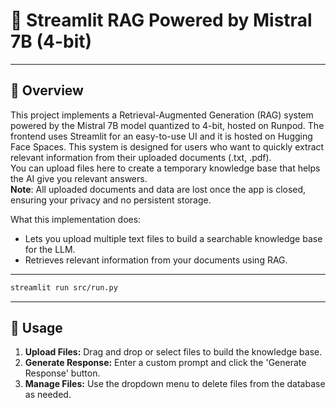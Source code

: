 # 🚀 Streamlit RAG Powered by Mistral 7B (4-bit) 

---

## 📌 Overview
This project implements a Retrieval-Augmented Generation (RAG) system powered by the Mistral 7B model quantized to 4-bit, hosted on Runpod. The frontend uses Streamlit for an easy-to-use UI and it is hosted on Hugging Face Spaces. This system is designed for users who want to quickly extract relevant information from their uploaded documents (.txt, .pdf).  
You can upload files here to create a temporary knowledge base that helps the AI give you relevant answers.  
**Note**: All uploaded documents and data are lost once the app is closed, ensuring your privacy and no persistent storage.

What this implementation does:
- Lets you upload multiple text files to build a searchable knowledge base for the LLM.
- Retrieves relevant information from your documents using RAG.

---
```bash
streamlit run src/run.py
```

---

## 📝 Usage
1. **Upload Files:** Drag and drop or select files to build the knowledge base.
2. **Generate Response:** Enter a custom prompt and click the 'Generate Response' button.
3. **Manage Files:** Use the dropdown menu to delete files from the database as needed.
